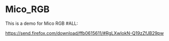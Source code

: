 # Mico_RGB
This is a demo for Mico RGB
#ALL:

https://send.firefox.com/download/ffb0615611/#RgLXwIokN-Q19zZfJB29pw
